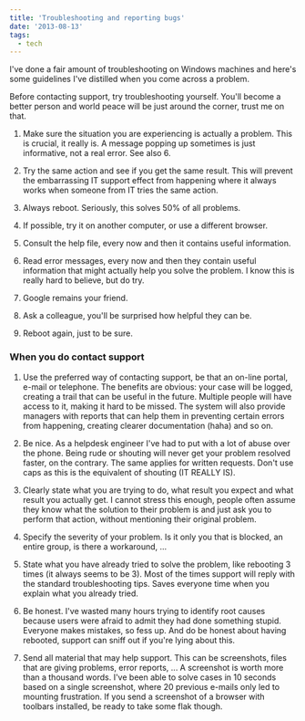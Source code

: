 ```yaml
---
title: 'Troubleshooting and reporting bugs'
date: '2013-08-13'
tags:
  - tech
---
```


I've done a fair amount of troubleshooting on Windows machines and here's some guidelines I've distilled when you come across a problem.​

Before contacting support, try troubleshooting yourself. You'll become a better person and world peace will be just around the corner, trust me on that.

1. Make sure the situation you are experiencing is actually a problem. This is crucial, it really is. A message popping up sometimes is just informative, not a real error. See also 6.

2. Try the same action and see if you get the same result. This will prevent the embarrassing IT support effect from happening where it always works when someone from IT tries the same action.

3. Always reboot. Seriously, this solves 50% of all problems.

4. If possible, try it on another computer, or use a different browser.

5. Consult the help file, every now and then it contains useful information.

6. Read error messages, every now and then they contain useful information that might actually help you solve the problem. I know this is really hard to believe, but do try.

7. Google remains your friend.

8. Ask a colleague, you'll be surprised how helpful they can be.

9. Reboot again, just to be sure.

### When you do contact support

1. Use the preferred way of contacting support, be that an on-line portal, e-mail or telephone.
The benefits are obvious: your case will be logged, creating a trail that can be useful in the future. Multiple people will have access to it, making it hard to be missed. The system will also provide managers with reports that can help them in preventing certain errors from happening, creating clearer documentation (haha) and so on.

2. Be nice. As a helpdesk engineer I've had to put with a lot of abuse over the phone. Being rude or shouting will never get your problem resolved faster, on the contrary. The same applies for written requests. Don't use caps as this is the equivalent of shouting (IT REALLY IS).

3. Clearly state what you are trying to do, what result you expect and what result you actually get.
I cannot stress this enough, people often assume they know what the solution to their problem is and just ask you to perform that action, without mentioning their original problem.

4. Specify the severity of your problem. Is it only you that is blocked, an entire group, is there a workaround, ...

5. State what you have already tried to solve the problem, like rebooting 3 times (it always seems to be 3).
Most of the times support will reply with the standard troubleshooting tips. Saves everyone time when you explain what you already tried.

6. Be honest. I've wasted many hours trying to identify root causes because users were afraid to admit they had done something stupid. Everyone makes mistakes, so fess up. And do be honest about having rebooted, support can sniff out if you're lying about this.

7. Send all material that may help support. This can be screenshots, files that are giving problems, error reports, ... 
A screenshot is worth more than a thousand words. I've been able to solve cases in 10 seconds based on a single screenshot, where 20 previous e-mails only led to mounting frustration. If you send a screenshot of a browser with toolbars installed, be ready to take some flak though.